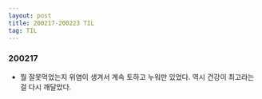 ```yaml
---
layout: post
title: 200217-200223 TIL
tag: TIL
---
```


### 200217
- 뭘 잘못먹었는지 위염이 생겨서 계속 토하고 누워만 있었다. 역시 건강이 최고라는 걸 다시 깨달았다.
